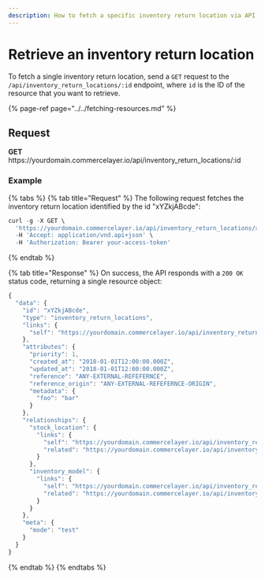 ```yaml
---
description: How to fetch a specific inventory return location via API
---
```


# Retrieve an inventory return location

To fetch a single inventory return location, send a `GET` request to the `/api/inventory_return_locations/:id` endpoint, where `id` is the ID of the resource that you want to retrieve.

{% page-ref page="../../fetching-resources.md" %}

## Request

**GET** https://<i></i>yourdomain.commercelayer.io/api/inventory_return_locations/:id

### **Example**

{% tabs %}
{% tab title="Request" %}
The following request fetches the inventory return location identified by the id "xYZkjABcde":

```javascript
curl -g -X GET \
  'https://yourdomain.commercelayer.io/api/inventory_return_locations/xYZkjABcde' \
  -H 'Accept: application/vnd.api+json' \
  -H 'Authorization: Bearer your-access-token'
```
{% endtab %}

{% tab title="Response" %}
On success, the API responds with a `200 OK` status code, returning a single resource object:

```javascript
{
  "data": {
    "id": "xYZkjABcde",
    "type": "inventory_return_locations",
    "links": {
      "self": "https://yourdomain.commercelayer.io/api/inventory_return_locations/xYZkjABcde"
    },
    "attributes": {
      "priority": 1,
      "created_at": "2018-01-01T12:00:00.000Z",
      "updated_at": "2018-01-01T12:00:00.000Z",
      "reference": "ANY-EXTERNAL-REFEFERNCE",
      "reference_origin": "ANY-EXTERNAL-REFEFERNCE-ORIGIN",
      "metadata": {
        "foo": "bar"
      }
    },
    "relationships": {
      "stock_location": {
        "links": {
          "self": "https://yourdomain.commercelayer.io/api/inventory_return_locations/xYZkjABcde/relationships/stock_location",
          "related": "https://yourdomain.commercelayer.io/api/inventory_return_locations/xYZkjABcde/stock_location"
        }
      },
      "inventory_model": {
        "links": {
          "self": "https://yourdomain.commercelayer.io/api/inventory_return_locations/xYZkjABcde/relationships/inventory_model",
          "related": "https://yourdomain.commercelayer.io/api/inventory_return_locations/xYZkjABcde/inventory_model"
        }
      }
    },
    "meta": {
      "mode": "test"
    }
  }
}
```
{% endtab %}
{% endtabs %}

